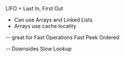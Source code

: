 LIFO = Last In, First Out
- Can use Arrays and Linked Lists
- Arrays use cache locatity

-- great for
Fast Operations
Fast Peek
Ordered

-- Downsides
Slow Lookup